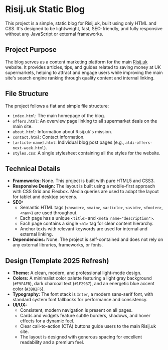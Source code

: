 # Risij.uk Static Blog

This project is a simple, static blog for Risij.uk, built using only HTML and CSS. It's designed to be lightweight, fast, SEO-friendly, and fully responsive without any JavaScript or external frameworks.

## Project Purpose

The blog serves as a content marketing platform for the main [Risij.uk](https://risij.uk) website. It provides articles, tips, and guides related to saving money at UK supermarkets, helping to attract and engage users while improving the main site's search engine ranking through quality content and internal linking.

## File Structure

The project follows a flat and simple file structure:

-   `index.html`: The main homepage of the blog.
-   `offers.html`: An overview page linking to all supermarket deals on the main site.
-   `about.html`: Information about Risij.uk's mission.
-   `contact.html`: Contact information.
-   `[article-name].html`: Individual blog post pages (e.g., `aldi-offers-next-week.html`).
-   `styles.css`: A single stylesheet containing all the styles for the website.

## Technical Details

-   **Frameworks:** None. This project is built with pure HTML5 and CSS3.
-   **Responsive Design:** The layout is built using a mobile-first approach with CSS Grid and Flexbox. Media queries are used to adapt the layout for tablet and desktop screens.
-   **SEO:**
    -   Semantic HTML tags (`<header>`, `<main>`, `<article>`, `<aside>`, `<footer>`, `<nav>`) are used throughout.
    -   Each page has a unique `<title>` and `<meta name="description">`.
    -   Each page contains a single `<h1>` tag for clear content hierarchy.
    -   Anchor texts with relevant keywords are used for internal and external linking.
-   **Dependencies:** None. The project is self-contained and does not rely on any external libraries, frameworks, or fonts.

## Design (Template 2025 Refresh)

-   **Theme:** A clean, modern, and professional light-mode design.
-   **Colors:** A minimalist color palette featuring a light gray background (`#F9FAFB`), dark charcoal text (`#1F2937`), and an energetic blue accent color (`#3B82F6`).
-   **Typography:** The font stack is `Inter`, a modern sans-serif font, with standard system font fallbacks for performance and consistency.
-   **UI/UX:**
    -   Consistent, modern navigation is present on all pages.
    -   Cards and widgets feature subtle borders, shadows, and hover effects for a dynamic feel.
    -   Clear call-to-action (CTA) buttons guide users to the main Risij.uk site.
    -   The layout is designed with generous spacing for excellent readability and a premium feel.